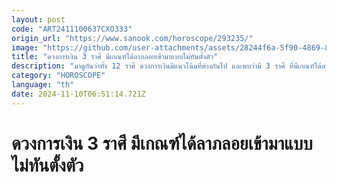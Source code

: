 ```yaml
---
layout: post
code: "ART2411100637CXO333"
origin_url: "https://www.sanook.com/horoscope/293235/"
image: "https://github.com/user-attachments/assets/28244f6a-5f90-4869-8ade-3964b7d3a0e0"
title: "ดวงการเงิน 3 ราศี มีเกณฑ์ได้ลาภลอยเข้ามาแบบไม่ทันตั้งตัว"
description: "มาดูกันว่าทั้ง 12 ราศี ดวงการเงินมีแนวโน้มที่ต่างกันไป และพบว่ามี 3 ราศี ที่มีเกณฑ์ได้ลาภลอย"
category: "HOROSCOPE"
language: "th"
date: 2024-11-10T06:51:14.721Z
---
```


# ดวงการเงิน 3 ราศี มีเกณฑ์ได้ลาภลอยเข้ามาแบบไม่ทันตั้งตัว